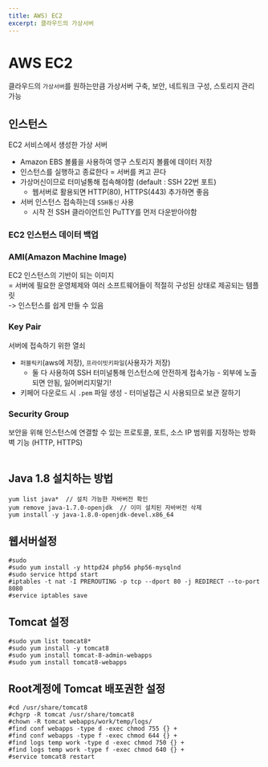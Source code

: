```yaml
---
title: AWS) EC2
excerpt: 클라우드의 가상서버
---
```


# AWS EC2
클라우드의 `가상서버`를 원하는만큼 가상서버 구축, 보안, 네트워크 구성, 스토리지 관리 가능

## 인스턴스   
EC2 서비스에서 생성한 가상 서버   
- Amazon EBS 볼륨을 사용하여 영구 스토리지 볼륨에 데이터 저장
- 인스턴스를 실행하고 종료한다 = 서버를 켜고 끈다
- 가상머신이므로 터미널통해 접속해야함 (default : SSH 22번 포트) 
  - 웹서버로 활용되면 HTTP(80), HTTPS(443) 추가하면 좋음
- 서버 인스턴스 접속하는데 `SSH통신` 사용 
  - 시작 전 SSH 클라이언트인 PuTTY를 먼저 다운받아야함

### EC2 인스턴스 데이터 백업 

### AMI(Amazon Machine Image)
EC2 인스턴스의 기반이 되는 이미지   
= 서버에 필요한 운영체제와 여러 소프트웨어들이 적절히 구성된 상태로 제공되는 템플릿  
-> 인스턴스를 쉽게 만들 수 있음

### Key Pair 
서버에 접속하기 위한 열쇠
- `퍼블릭키`(aws에 저장), `프라이빗키파일`(사용자가 저장)   
  - 둘 다 사용하여 SSH 터미널통해 인스턴스에 안전하게 접속가능 - 외부에 노출되면 안됨, 잃어버리지말기!  
- 키페어 다운로드 시 `.pem` 파일 생성 - 터미널접근 시 사용되므로 보관 잘하기

### Security Group 
보안을 위해 인스턴스에 연결할 수 있는 프로토콜, 포트, 소스 IP 범위를 지정하는 방화벽 기능 (HTTP, HTTPS) <br/><br/>


## Java 1.8 설치하는 방법
```
yum list java*  // 설치 가능한 자바버전 확인
yum remove java-1.7.0-openjdk  // 이미 설치된 자바버전 삭제
yum install -y java-1.8.0-openjdk-devel.x86_64
```

## 웹서버설정
```
#sudo   
#sudo yum install -y httpd24 php56 php56-mysqlnd  
#sudo service httpd start  
#iptables -t nat -I PREROUTING -p tcp --dport 80 -j REDIRECT --to-port 8080  
#service iptables save  
```

## Tomcat 설정
```
#sudo yum list tomcat8*  
#sudo yum install -y tomcat8  
#sudo yum install tomcat-8-admin-webapps  
#sudo yum install tomcat8-webapps  
```

## Root계정에 Tomcat 배포권한 설정
```
#cd /usr/share/tomcat8  
#chgrp -R tomcat /usr/share/tomcat8  
#chown -R tomcat webapps/work/temp/logs/  
#find conf webapps -type d -exec chmod 755 {} +  
#find conf webapps -type f -exec chmod 644 {} +  
#find logs temp work -type d -exec chmod 750 {} +  
#find logs temp work -type f -exec chmod 640 {} +  
#service tomcat8 restart
``` 
<br/>
